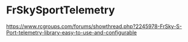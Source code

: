 # FrSkySportTelemetry
https://www.rcgroups.com/forums/showthread.php?2245978-FrSky-S-Port-telemetry-library-easy-to-use-and-configurable
